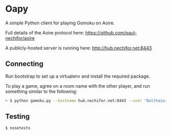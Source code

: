 # Oapy

A simple Python client for playing Gomoku on Aoire.

Full details of the Aoire protocol here: https://github.com/paul-nechifor/aoire

A publicly-hosted server is running here: http://hub.nechifor.net:8443

## Connecting

Run bootstrap to set up a virtualenv and install the required package.

To play a game, agree on a room name with the other player, and run something similar to the following:

```bash
> $ python gomoku.py --hostname hub.nechifor.net:8443 --user "Balthazar (by David)" --room funroom --ngames 1
```

## Testing

    $ nosetests